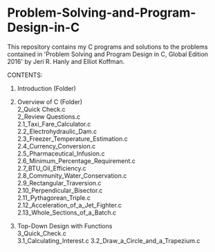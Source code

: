 # Problem-Solving-and-Program-Design-in-C

This repository contains my C programs and solutions to the problems contained in 
'Problem Solving and Program Design in C, Global Edition 2016' 
by Jeri R. Hanly and Elliot Koffman.

CONTENTS:<br>

1. Introduction (Folder)<br>

2. Overview of C (Folder)<br>
  2_Quick Check.c<br>
  2_Review Questions.c<br>
  2.1_Taxi_Fare_Calculator.c<br>
  2.2_Electrohydraulic_Dam.c<br>
  2.3_Freezer_Temperature_Estimation.c<br>
  2.4_Currency_Conversion.c<br>
  2.5_Pharmaceutical_Infusion.c<br>
  2.6_Minimum_Percentage_Requirement.c<br>
  2.7_BTU_Oil_Efficiency.c<br>
  2.8_Community_Water_Conservation.c<br>
  2.9_Rectangular_Traversion.c<br>
  2.10_Perpendicular_Bisector.c<br>
  2.11_Pythagorean_Triple.c<br>
  2.12_Acceleration_of_a_Jet_Fighter.c<br>
  2.13_Whole_Sections_of_a_Batch.c<br>
  
  3. Top-Down Design with Functions<br>
    3_Quick_Check.c<br>
    3.1_Calculating_Interest.c
    3.2_Draw_a_Circle_and_a_Trapezium.c
